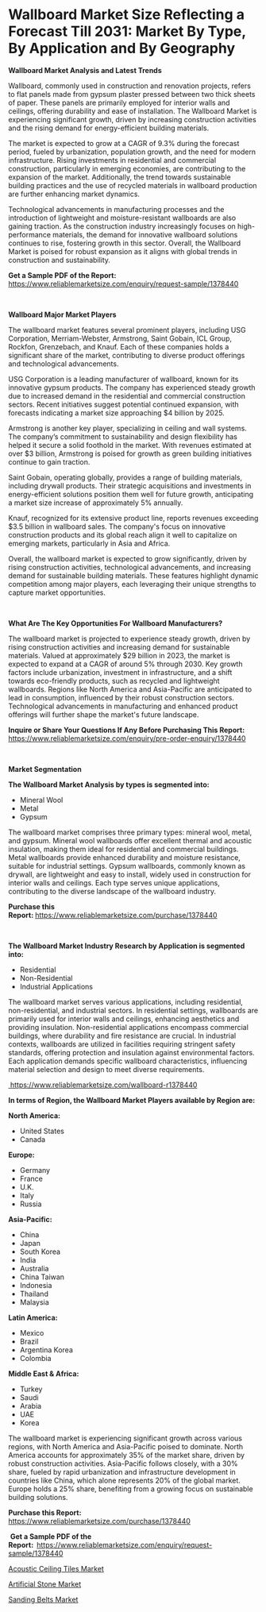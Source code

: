 <p><h1>Wallboard Market Size Reflecting a Forecast Till 2031: Market By Type, By Application and By Geography</h1></p><p><strong>Wallboard Market Analysis and Latest Trends</strong></p>
<p><p>Wallboard, commonly used in construction and renovation projects, refers to flat panels made from gypsum plaster pressed between two thick sheets of paper. These panels are primarily employed for interior walls and ceilings, offering durability and ease of installation. The Wallboard Market is experiencing significant growth, driven by increasing construction activities and the rising demand for energy-efficient building materials.</p><p>The market is expected to grow at a CAGR of 9.3% during the forecast period, fueled by urbanization, population growth, and the need for modern infrastructure. Rising investments in residential and commercial construction, particularly in emerging economies, are contributing to the expansion of the market. Additionally, the trend towards sustainable building practices and the use of recycled materials in wallboard production are further enhancing market dynamics.</p><p>Technological advancements in manufacturing processes and the introduction of lightweight and moisture-resistant wallboards are also gaining traction. As the construction industry increasingly focuses on high-performance materials, the demand for innovative wallboard solutions continues to rise, fostering growth in this sector. Overall, the Wallboard Market is poised for robust expansion as it aligns with global trends in construction and sustainability.</p></p>
<p><strong>Get a Sample PDF of the Report:&nbsp;</strong> <a href="https://www.reliablemarketsize.com/enquiry/request-sample/1378440?utm_campaign=1133&utm_medium=2&utm_source=Github&utm_content=ia&utm_term=07112024&utm_id=wallboard">https://www.reliablemarketsize.com/enquiry/request-sample/1378440</a></p>
<p>&nbsp;</p>
<p><strong>Wallboard Major Market Players</strong></p>
<p><p>The wallboard market features several prominent players, including USG Corporation, Merriam-Webster, Armstrong, Saint Gobain, ICL Group, Rockfon, Grenzebach, and Knauf. Each of these companies holds a significant share of the market, contributing to diverse product offerings and technological advancements.</p><p>USG Corporation is a leading manufacturer of wallboard, known for its innovative gypsum products. The company has experienced steady growth due to increased demand in the residential and commercial construction sectors. Recent initiatives suggest potential continued expansion, with forecasts indicating a market size approaching $4 billion by 2025.</p><p>Armstrong is another key player, specializing in ceiling and wall systems. The company’s commitment to sustainability and design flexibility has helped it secure a solid foothold in the market. With revenues estimated at over $3 billion, Armstrong is poised for growth as green building initiatives continue to gain traction.</p><p>Saint Gobain, operating globally, provides a range of building materials, including drywall products. Their strategic acquisitions and investments in energy-efficient solutions position them well for future growth, anticipating a market size increase of approximately 5% annually.</p><p>Knauf, recognized for its extensive product line, reports revenues exceeding $3.5 billion in wallboard sales. The company's focus on innovative construction products and its global reach align it well to capitalize on emerging markets, particularly in Asia and Africa.</p><p>Overall, the wallboard market is expected to grow significantly, driven by rising construction activities, technological advancements, and increasing demand for sustainable building materials. These features highlight dynamic competition among major players, each leveraging their unique strengths to capture market opportunities.</p></p>
<p>&nbsp;</p>
<p><strong>What Are The Key Opportunities For Wallboard Manufacturers?</strong></p>
<p><p>The wallboard market is projected to experience steady growth, driven by rising construction activities and increasing demand for sustainable materials. Valued at approximately $29 billion in 2023, the market is expected to expand at a CAGR of around 5% through 2030. Key growth factors include urbanization, investment in infrastructure, and a shift towards eco-friendly products, such as recycled and lightweight wallboards. Regions like North America and Asia-Pacific are anticipated to lead in consumption, influenced by their robust construction sectors. Technological advancements in manufacturing and enhanced product offerings will further shape the market's future landscape.</p></p>
<p><strong>Inquire or Share Your Questions If Any Before Purchasing This Report:</strong> <a href="https://www.reliablemarketsize.com/enquiry/pre-order-enquiry/1378440?utm_campaign=1133&utm_medium=2&utm_source=Github&utm_content=ia&utm_term=07112024&utm_id=wallboard">https://www.reliablemarketsize.com/enquiry/pre-order-enquiry/1378440</a></p>
<p>&nbsp;</p>
<p><strong>Market Segmentation</strong></p>
<p><strong>The Wallboard Market Analysis by types is segmented into:</strong></p>
<p><ul><li>Mineral Wool</li><li>Metal</li><li>Gypsum</li></ul></p>
<p><p>The wallboard market comprises three primary types: mineral wool, metal, and gypsum. Mineral wool wallboards offer excellent thermal and acoustic insulation, making them ideal for residential and commercial buildings. Metal wallboards provide enhanced durability and moisture resistance, suitable for industrial settings. Gypsum wallboards, commonly known as drywall, are lightweight and easy to install, widely used in construction for interior walls and ceilings. Each type serves unique applications, contributing to the diverse landscape of the wallboard industry.</p></p>
<p><strong>Purchase this Report:&nbsp;</strong><a href="https://www.reliablemarketsize.com/purchase/1378440?utm_campaign=1133&utm_medium=2&utm_source=Github&utm_content=ia&utm_term=07112024&utm_id=wallboard">https://www.reliablemarketsize.com/purchase/1378440</a></p>
<p>&nbsp;</p>
<p><strong>The Wallboard Market Industry Research by Application is segmented into:</strong></p>
<p><ul><li>Residential</li><li>Non-Residential</li><li>Industrial Applications</li></ul></p>
<p><p>The wallboard market serves various applications, including residential, non-residential, and industrial sectors. In residential settings, wallboards are primarily used for interior walls and ceilings, enhancing aesthetics and providing insulation. Non-residential applications encompass commercial buildings, where durability and fire resistance are crucial. In industrial contexts, wallboards are utilized in facilities requiring stringent safety standards, offering protection and insulation against environmental factors. Each application demands specific wallboard characteristics, influencing material selection and design to meet diverse requirements.</p></p>
<p><a href="https://www.reliablemarketsize.com/wallboard-r1378440?utm_campaign=1133&utm_medium=2&utm_source=Github&utm_content=ia&utm_term=07112024&utm_id=wallboard">&nbsp;https://www.reliablemarketsize.com/wallboard-r1378440</a></p>
<p><strong>In terms of Region, the Wallboard Market Players available by Region are:</strong></p>
<p>
    <p> <strong> North America: </strong>
        <ul>
            <li>United States</li>
            <li>Canada</li>
        </ul>
        </p> 
    <p> <strong> Europe: </strong>
        <ul>
            <li>Germany</li>
            <li>France</li>
            <li>U.K.</li>
            <li>Italy</li>
            <li>Russia</li>
        </ul>
        </p> 
    <p> <strong> Asia-Pacific: </strong>
        <ul>
            <li>China</li>
            <li>Japan</li>
            <li>South Korea</li>
            <li>India</li>
            <li>Australia</li>
            <li>China Taiwan</li>
            <li>Indonesia</li>
            <li>Thailand</li>
            <li>Malaysia</li>
        </ul>
        </p> 
    <p> <strong> Latin America: </strong>
        <ul>
            <li>Mexico</li>
            <li>Brazil</li>
            <li>Argentina Korea</li>
            <li>Colombia</li>
        </ul>
        </p> 
    <p> <strong> Middle East & Africa: </strong>
        <ul>
            <li>Turkey</li>
            <li>Saudi</li>
            <li>Arabia</li>
            <li>UAE</li>
            <li>Korea</li>
        </ul>
    </p>
    </p>
<p><p>The wallboard market is experiencing significant growth across various regions, with North America and Asia-Pacific poised to dominate. North America accounts for approximately 35% of the market share, driven by robust construction activities. Asia-Pacific follows closely, with a 30% share, fueled by rapid urbanization and infrastructure development in countries like China, which alone represents 20% of the global market. Europe holds a 25% share, benefiting from a growing focus on sustainable building solutions.</p></p>
<p><strong>Purchase this Report: </strong><a href="https://www.reliablemarketsize.com/purchase/1378440?utm_campaign=1133&utm_medium=2&utm_source=Github&utm_content=ia&utm_term=07112024&utm_id=wallboard">https://www.reliablemarketsize.com/purchase/1378440</a></p>
<p>&nbsp;<strong>Get a Sample PDF of the Report:&nbsp;&nbsp;</strong><a href="https://www.reliablemarketsize.com/enquiry/request-sample/1378440?utm_campaign=1133&utm_medium=2&utm_source=Github&utm_content=ia&utm_term=07112024&utm_id=wallboard">https://www.reliablemarketsize.com/enquiry/request-sample/1378440</a></p>
<p><strong></strong></p>
<p><p><a href="https://github.com/edwinseeleyor/Market-Research-Report-List-1/blob/main/acoustic-ceiling-tiles-market.md?utm_campaign=1133&utm_medium=2&utm_source=Github&utm_content=ia&utm_term=07112024&utm_id=wallboard">Acoustic Ceiling Tiles Market</a></p><p><a href="https://github.com/WillieWoodard/Market-Research-Report-List-6/blob/main/artificial-stone-market.md?utm_campaign=1133&utm_medium=2&utm_source=Github&utm_content=ia&utm_term=07112024&utm_id=wallboard">Artificial Stone Market</a></p><p><a href="https://github.com/tiesharivmasaya/Market-Research-Report-List-1/blob/main/sanding-belts-market.md?utm_campaign=1133&utm_medium=2&utm_source=Github&utm_content=ia&utm_term=07112024&utm_id=wallboard">Sanding Belts Market</a></p></p>